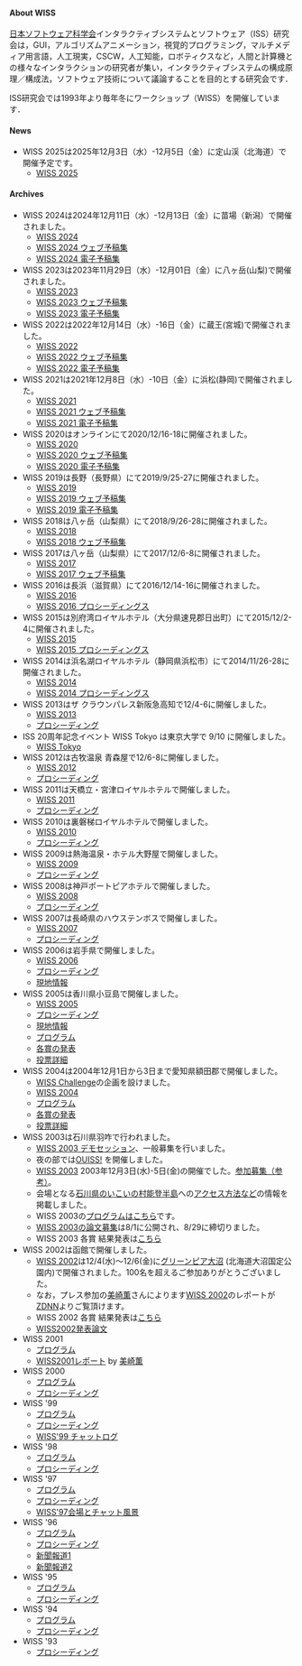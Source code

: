 #### About WISS

[日本ソフトウェア科学会](http://www.jssst.or.jp/)インタラクティブシステムとソフトウェア（ISS）研究会は，GUI，アルゴリズムアニメーション，視覚的プログラミング，マルチメディア用言語，人工現実，CSCW，人工知能，ロボティクスなど，人間と計算機との様々なインタラクションの研究者が集い，インタラクティブシステムの構成原理／構成法，ソフトウェア技術について議論することを目的とする研究会です．

ISS研究会では1993年より毎年冬にワークショップ（WISS）を開催しています．

#### News
- WISS 2025は2025年12月3日（水）-12月5日（金）に定山渓（北海道）で開催予定です。
  - [WISS 2025](https://www.wiss.org/WISS2025/)

#### Archives
- WISS 2024は2024年12月11日（水）-12月13日（金）に苗場（新潟）で開催されました。
  - [WISS 2024](https://www.wiss.org/WISS2024/)
  - [WISS 2024 ウェブ予稿集](https://www.wiss.org/WISS2024Proceedings/)
  - [WISS 2024 電子予稿集](https://www.wiss.org/WISS2024/downloads/proceedings.pdf)
- WISS 2023は2023年11月29日（水）-12月01日（金）に八ヶ岳(山梨)で開催されました。
  - [WISS 2023](https://www.wiss.org/WISS2023/)
  - [WISS 2023 ウェブ予稿集](https://www.wiss.org/WISS2023Proceedings/)
  - [WISS 2023 電子予稿集](https://www.wiss.org/WISS2023/downloads/proceedings.pdf)
- WISS 2022は2022年12月14日（水）-16日（金）に蔵王(宮城)で開催されました。
  - [WISS 2022](https://www.wiss.org/WISS2022/)
  - [WISS 2022 ウェブ予稿集](https://www.wiss.org/WISS2022Proceedings/)
  - [WISS 2022 電子予稿集](https://www.wiss.org/WISS2022/downloads/proceedings.pdf)  
- WISS 2021は2021年12月8日（水）-10日（金）に浜松(静岡)で開催されました。
  - [WISS 2021](https://www.wiss.org/WISS2021/)
  - [WISS 2021 ウェブ予稿集](https://www.wiss.org/WISS2021Proceedings/)
  - [WISS 2021 電子予稿集](https://www.wiss.org/WISS2021/downloads/proceedings.pdf)  
- WISS 2020はオンラインにて2020/12/16-18に開催されました。
  - [WISS 2020](https://www.wiss.org/WISS2020/)
  - [WISS 2020 ウェブ予稿集](https://www.wiss.org/WISS2020Proceedings/)
  - [WISS 2020 電子予稿集](https://www.wiss.org/WISS2020/downloads/proceedings.pdf)  
- WISS 2019は長野（長野県）にて2019/9/25-27に開催されました。
  - [WISS 2019](https://www.wiss.org/WISS2019/)
  - [WISS 2019 ウェブ予稿集](https://www.wiss.org/WISS2019Proceedings/)
  - [WISS 2019 電子予稿集](https://www.wiss.org/WISS2019/download/proceedings.pdf)
- WISS 2018は八ヶ岳（山梨県）にて2018/9/26-28に開催されました。
  - [WISS 2018](https://www.wiss.org/WISS2018/)
  - [WISS 2018 ウェブ予稿集](https://www.wiss.org/WISS2018Proceedings/)
- WISS 2017は八ヶ岳（山梨県）にて2017/12/6-8に開催されました。
  - [WISS 2017](https://www.wiss.org/WISS2017/)
  - [WISS 2017 ウェブ予稿集](https://www.wiss.org/WISS2017Proceedings/)
- WISS 2016は長浜（滋賀県）にて2016/12/14-16に開催されました。
  - [WISS 2016](https://www.wiss.org/WISS2016/)
  - [WISS 2016 プロシーディングス](https://www.wiss.org/WISS2016Proceedings/)
- WISS 2015は別府湾ロイヤルホテル（大分県速見郡日出町）にて2015/12/2-4に開催されました。
  - [WISS 2015](https://www.wiss.org/WISS2015/)
  - [WISS 2015 プロシーディングス](https://www.wiss.org/WISS2015Proceedings/)
- WISS 2014は浜名湖ロイヤルホテル（静岡県浜松市）にて2014/11/26-28に開催されました。
  - [WISS 2014](https://www.wiss.org/WISS2014/)
  - [WISS 2014 プロシーディングス](https://www.wiss.org/WISS2014Proceedings/)
- WISS 2013はザ クラウンパレス新阪急高知で12/4-6に開催しました。
  - [WISS 2013](http://www.wiss.org/WISS2013/)
  - [プロシーディング](http://www.wiss.org/WISS2013Proceedings/)
- ISS 20周年記念イベント WISS Tokyo は東京大学で 9/10 に開催しました。
  - [WISS Tokyo](http://www.wiss.org/wisstokyo/)
- WISS 2012は古牧温泉 青森屋で12/6-8に開催しました。
  - [WISS 2012](http://www.wiss.org/WISS2012/)
  - [プロシーディング](http://www.wiss.org/WISS2012Proceedings/)
- WISS 2011は天橋立・宮津ロイヤルホテルで開催しました。
  - [WISS 2011](http://www.wiss.org/WISS2011/)
  - [プロシーディング](http://www.wiss.org/WISS2011Proceedings/)
- WISS 2010は裏磐梯ロイヤルホテルで開催しました。
  - [WISS 2010](http://www.wiss.org/WISS2010/)
  - [プロシーディング](http://www.wiss.org/WISS2010Proceedings/)
- WISS 2009は熱海温泉・ホテル大野屋で開催しました。
  - [WISS 2009](http://www.wiss.org/WISS2009/)
  - [プロシーディング](http://www.wiss.org/WISS2009Proceedings/)
- WISS 2008は神戸ポートピアホテルで開催しました。
  - [WISS 2008](http://www.wiss.org/WISS2008/)
  - [プロシーディング](http://www.wiss.org/WISS2008Proceedings/)
- WISS 2007は長崎県のハウステンボスで開催しました。
  - [WISS 2007](http://www.wiss.org/WISS2007/)
  - [プロシーディング](http://www.wiss.org/WISS2007Proceedings/)
- WISS 2006は岩手県で開催しました。
  - [WISS 2006](http://www.wiss.org/WISS2006/)
  - [プロシーディング](http://www.wiss.org/WISS2006Proceedings/)
  - [現地情報](http://www.dais.soft.iwate-pu.ac.jp/WISS2006/)
- WISS 2005は香川県小豆島で開催しました。
  - [WISS 2005](http://www.wiss.org/WISS2005/)
  - [プロシーディング](http://www.wiss.org/WISS2005Proceedings/)
  - [現地情報](http://www.eng.kagawa-u.ac.jp/~tarumi/wiss2005/)
  - [プログラム](http://www.wiss.org/WISS2005/program.html)
  - [各賞の発表](http://www.wiss.org/WISS2005/prize2005.html)
  - [投票詳細](http://www.wiss.org/WISS2005/prize2005.html#vote)
- WISS 2004は2004年12月1日から3日まで愛知県額田郡で開催しました。
  - [WISS Challenge](http://www.wiss.org/WISS2004/wiss-challenge.html)の企画を設けました。
  - [WISS 2004](http://www.wiss.org/WISS2004/)
  - [プログラム](WISS2004/program.html)
  - [各賞の発表](http://www.wiss.org/WISS2004/awards.html)
  - [投票詳細](http://www.wiss.org/WISS2004/vote.html)
- WISS 2003は石川県羽咋で行われました。
  - [WISS 2003 デモセッション](WISS2003/DemoCFP.html)、一般募集を行いました。
  - 夜の部では[OUISS!](http://www.zdnet.co.jp/news/0212/17/nj00_wiss_03okura.html) を開催しました。
  - [WISS 2003](http://www.wiss.org/WISS2003/wiss2003cfp.html) 2003年12月3日(水)-5日(金)の開催でした。[参加募集（参考）](http://www.wiss.org/cgi-bin/reg2003.cgi)。
  - 会場となる[石川県のいこいの村能登半島](http://www.jeims.co.jp/ikoinomura/)への[アクセス方法など](WISS2003/access.html)の情報を掲載しました。
  - WISS 2003の[プログラムはこちら](WISS2003/program.html)です。
  - [WISS 2003の論文募集](http://www.wiss.org/WISS2003/wiss2003cfp.html)は8/1に公開され、8/29に締切りました。
  - WISS 2003 各賞 結果発表は[こちら](http://www.wiss.org/WISS2003/awards.html)
- WISS 2002は函館で開催しました。
  - [WISS 2002](http://www.wiss.org/WISS2002/index.html)は12/4(水)〜12/6(金)に[グリーンピア大沼](http://www.green-pia.com/onuma/) (北海道大沼国定公園内)で開催されました。100名を超えるご参加ありがとうございました。
  - なお，プレス参加の[美崎薫](http://homepage3.nifty.com/misaki_kaoru/)さんによります[WISS 2002](WISS2002/index.html)のレポートが[ZDNN](http://www.itmedia.co.jp/news/0212/17/fj00_wiss2002.html)よりご覧頂けます。
  - WISS 2002 各賞 結果発表は[こちら](http://www.wiss.org/WISS2002/awards.html)
  - [WISS2002発表論文](http://www.wiss.org/WISS2002/program.html)
- WISS 2001
  - [プログラム](http://www.wiss.org/WISS2001/program.html)
  - [WISS2001レポート](http://pcweb.mycom.co.jp/news/special/2001/12/12/01.html) by [美崎薫](http://homepage3.nifty.com/misaki_kaoru/)
- WISS 2000
  - [プログラム](http://www.wiss.org/WISS2000/program.html)
  - [プロシーディング](http://www.kindaikagaku.co.jp/information/kd0285.htm)
- WISS '99
  - [プログラム](http://www.wiss.org/WISS99/program.html)
  - [プロシーディング](http://www.kindaikagaku.co.jp/information/kd0279.htm)
  - [WISS'99 チャットログ](http://www.csl.sony.co.jp/project/wiss99/)
- WISS '98
  - [プログラム](http://www.wiss.org/WISS98/program.html)
  - [プロシーディング](http://www.kindaikagaku.co.jp/information/kd0271.htm)
- WISS '97
  - [プログラム](http://www.wiss.org/WISS97/program.html)
  - [プロシーディング](http://www.kindaikagaku.co.jp/information/kd0263.htm)
  - [WISS'97会場とチャット風景](http://www.csl.sony.co.jp/person/rekimoto/wiss97/)
- WISS '96
  - [プログラム](http://www.wiss.org/WISS96/participation.html#program)
  - [プロシーディング](http://www.kindaikagaku.co.jp/information/kd0258.htm)
  - [新聞報道1](WISS96/article1.html)
  - [新聞報道2](WISS96/article2.html)
- WISS '95
  - [プログラム](http://www.wiss.org/WISS95papers.html)
  - [プロシーディング](http://www.kindaikagaku.co.jp/information/kd0250.htm)
- WISS '94
  - [プログラム](http://www.wiss.org/WISS94papers.html)
  - [プロシーディング](http://www.kindaikagaku.co.jp/information/kd0231.htm)
- WISS '93
  - [プロシーディング](http://www.kindaikagaku.co.jp/information/kd0226.htm)
